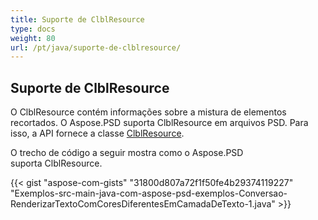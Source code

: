 ```yaml
---
title: Suporte de ClblResource
type: docs
weight: 80
url: /pt/java/suporte-de-clblresource/
---
```


## **Suporte de ClblResource**
O ClblResource contém informações sobre a mistura de elementos recortados. O Aspose.PSD suporta ClblResource em arquivos PSD. Para isso, a API fornece a classe [ClblResource](https://reference.aspose.com/java/psd/com.aspose.psd.fileformats.psd.layers.layerresources/ClblResource).

O trecho de código a seguir mostra como o Aspose.PSD suporta ClblResource.

{{< gist "aspose-com-gists" "31800d807a72f1f50fe4b29374119227" "Exemplos-src-main-java-com-aspose-psd-exemplos-Conversao-RenderizarTextoComCoresDiferentesEmCamadaDeTexto-1.java" >}}
